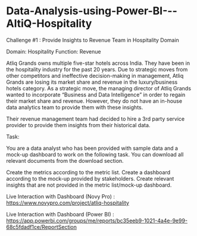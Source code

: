 # Data-Analysis-using-Power-BI---AltiQ-Hospitality

Challenge #1 : Provide Insights to Revenue Team in Hospitality Domain

Domain:  Hospitality       Function: Revenue

Atliq Grands owns multiple five-star hotels across India. They have been in the hospitality industry for the past 20 years. Due to strategic moves from other competitors and ineffective decision-making in management, Atliq Grands are losing its market share and revenue in the luxury/business hotels category. As a strategic move, the managing director of Atliq Grands wanted to incorporate “Business and Data Intelligence” in order to regain their market share and revenue. However, they do not have an in-house data analytics team to provide them with these insights.

Their revenue management team had decided to hire a 3rd party service provider to provide them insights from their historical data.

Task:  

You are a data analyst who has been provided with sample data and a mock-up dashboard to work on the following task. You can download all relevant documents from the download section.

Create the metrics according to the metric list.
Create a dashboard according to the mock-up provided by stakeholders.
Create relevant insights that are not provided in the metric list/mock-up dashboard.

Live Interaction with Dashboard (Novy Pro) : https://www.novypro.com/project/atliq-hospitality

Live Interaction with Dashboard (Power BI) : https://app.powerbi.com/groups/me/reports/bc35eeb9-1021-4a4e-9e99-68c5fdadf1ce/ReportSection
